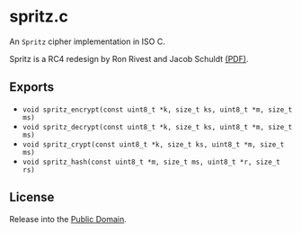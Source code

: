 spritz.c
========
An `Spritz` cipher implementation in ISO C.

Spritz is a RC4 redesign by Ron Rivest and Jacob Schuldt
[(PDF)](https://people.csail.mit.edu/rivest/pubs/RS14.pdf).

Exports
-------
* `void spritz_encrypt(const uint8_t *k, size_t ks, uint8_t *m, size_t ms)`
* `void spritz_decrypt(const uint8_t *k, size_t ks, uint8_t *m, size_t ms)`
* `void spritz_crypt(const uint8_t *k, size_t ks, uint8_t *m, size_t ms)`
* `void spritz_hash(const uint8_t *m, size_t ms, uint8_t *r, size_t rs)`

License
-------
Release into the [Public Domain](LICENSE).
